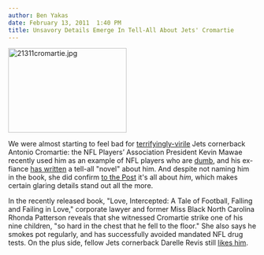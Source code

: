 ```yaml
---
author: Ben Yakas
date: February 13, 2011  1:40 PM
title: Unsavory Details Emerge In Tell-All About Jets' Cromartie 
---
```


<p><span class="mt-enclosure mt-enclosure-image" style="display: inline;"> <img alt="21311cromartie.jpg" src="https://web.archive.org/web/20110509204729im_/http://gothamist.com/attachments/byakas/21311cromartie.jpg" width="240" height="172" class="image-left"> </span></p>

<p>We were almost starting to feel bad for <a href="https://web.archive.org/web/20110509204729/http://gothamist.com/2010/08/20/cromartie_says_kid-naming_moment_wa.php">terrifyingly-virile</a> Jets cornerback Antonio Cromartie: the NFL Players&#x2019; Association President Kevin Mawae recently used him as an example of NFL players who are <a href="https://web.archive.org/web/20110509204729/http://profootballtalk.nbcsports.com/2011/02/13/kevin-mawae-players-know-the-issues-except-guys-like-cromartie/">dumb</a>, and his ex-fiance <a href="https://web.archive.org/web/20110509204729/http://gothamist.com/2011/02/06/jets_cromarties_ex_writes_tell-all.php">has written</a> a tell-all &quot;novel&quot; about him. And despite not naming him in the book, she did confirm <a href="https://web.archive.org/web/20110509204729/http://www.nypost.com/p/news/national/jets_star_struck_son_cheated_on_P3ymtrFrCKJ3c5dprGb6dP?CMP=OTC-rss&amp;FEEDNAME=">to the Post</a> it&apos;s all about <em>him</em>, which makes certain glaring details stand out all the more.</p>

<p>In the recently released book, &quot;Love, Intercepted: A Tale of Football, Falling and Failing in Love,&quot; corporate lawyer and former Miss Black North Carolina Rhonda Patterson reveals that she witnessed Cromartie strike one of his nine children, &quot;so hard in the chest that he fell to the floor.&quot; She also says he smokes pot regularly, and has successfully avoided mandated NFL drug tests. On the plus side, fellow Jets cornerback Darelle Revis still <a href="https://web.archive.org/web/20110509204729/http://sports.espn.go.com/new-york/nfl/news/story?id=6087607&amp;campaign=rss&amp;source=NFLHeadlines">likes him</a>.</p>